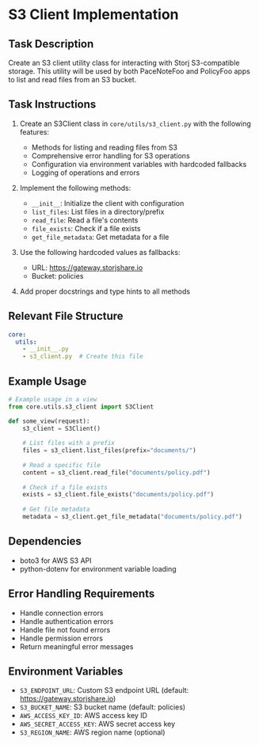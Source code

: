 # S3 Client Implementation

## Task Description
Create an S3 client utility class for interacting with Storj S3-compatible storage. This utility will be used by both PaceNoteFoo and PolicyFoo apps to list and read files from an S3 bucket.

## Task Instructions
1. Create an S3Client class in `core/utils/s3_client.py` with the following features:
   - Methods for listing and reading files from S3
   - Comprehensive error handling for S3 operations
   - Configuration via environment variables with hardcoded fallbacks
   - Logging of operations and errors

2. Implement the following methods:
   - `__init__`: Initialize the client with configuration
   - `list_files`: List files in a directory/prefix
   - `read_file`: Read a file's contents
   - `file_exists`: Check if a file exists
   - `get_file_metadata`: Get metadata for a file

3. Use the following hardcoded values as fallbacks:
   - URL: https://gateway.storjshare.io
   - Bucket: policies

4. Add proper docstrings and type hints to all methods

## Relevant File Structure
```yaml
core:
  utils:
    - __init__.py
    - s3_client.py  # Create this file
```

## Example Usage
```python
# Example usage in a view
from core.utils.s3_client import S3Client

def some_view(request):
    s3_client = S3Client()
    
    # List files with a prefix
    files = s3_client.list_files(prefix="documents/")
    
    # Read a specific file
    content = s3_client.read_file("documents/policy.pdf")
    
    # Check if a file exists
    exists = s3_client.file_exists("documents/policy.pdf")
    
    # Get file metadata
    metadata = s3_client.get_file_metadata("documents/policy.pdf")
```

## Dependencies
- boto3 for AWS S3 API
- python-dotenv for environment variable loading

## Error Handling Requirements
- Handle connection errors
- Handle authentication errors
- Handle file not found errors
- Handle permission errors
- Return meaningful error messages

## Environment Variables
- `S3_ENDPOINT_URL`: Custom S3 endpoint URL (default: https://gateway.storjshare.io)
- `S3_BUCKET_NAME`: S3 bucket name (default: policies)
- `AWS_ACCESS_KEY_ID`: AWS access key ID
- `AWS_SECRET_ACCESS_KEY`: AWS secret access key
- `S3_REGION_NAME`: AWS region name (optional)
